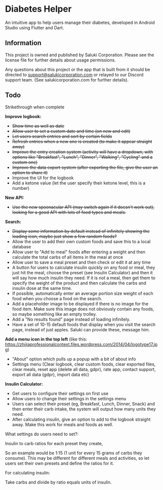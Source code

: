 # Diabetes Helper

An intuitive app to help users manage their diabetes, developed in Android Studio using Flutter and Dart.

## Information

This project is owned and published by Saluki Corporation. Please see the license file for further details about usage permissions.

Any questions about this project or the app that is built from it should be directed to support@salukicorporation.com or relayed to our Discord support team. (See salukicorporation.com for further details).

## Todo

Strikethrough when complete


**Improve logbook:**
- <strike>Show time as well as date</strike> 
- <strike> Allow user to set a custom date and time (on new and edit)</strike>
- <strike>Let users search entries and sort by certain fields</strike>
- <strike>Refresh entries when a new one is created (to make it appear straight away)</strike>
- <strike>Improve the entry creation system (activity will have a dropdown, with options like "Breakfast", "Lunch", "Dinner", "Walking", "Cycling" and a custom one)</strike>
- <strike>Improve the data export system (after exporting the file, give the user an option to share it)</strike>
- Improve the UI for the logbook
- Add a ketone value (let the user specify their ketone level, this is a number)

**New API:**
- <strike>Use the new spoonacular API (may switch again if it doesn't work out), looking for a good API with lots of food types and meals.</strike>

**Search:**
- <strike>Display some information by default instead of infinitely showing the loading icon, maybe just show a few random foods?</strike>
- Allow the user to add their own custom foods and save this to a local database
- Allow user to "Add to meal" foods after entering a weight and then calculate the total carbs of all items in the meal at once
- Allow user to save a meal preset and then check or edit it at any time
- A button for users to calculate insulin quickly on any food or meal, they just hit the meal, choose the preset (see Insulin Calculator) and then it will say how much insulin they need. If it is not a meal, then get them to specify the weight of the product and then calculate the carbs and insulin dose at the same time.
- If possible, automatically enter an average portion size weight of each food when you choose a food on the search.
- Add a placeholder image to be displayed if there is no image for the food item. Make sure this image does not obviously contain any foods, so maybe something like an empty trolley.
- Add a "No results found" page instead of loading infinitely.
- Have a set of 10-15 default foods that display when you visit the search page, instead of just apples. Saluki can provide these, message him.

**Add a menu icon in the top left** (like this: https://zhijiaprofessionalcontext.files.wordpress.com/2014/04/logotype17.jpg)
- "About" option which pulls up a popup with a bit of about info
- Settings menu (Clear logbook, clear custom foods, clear exported files, clear meals, reset app (delete all data, gdpr), rate app, contact support, export all data (gdpr), import data etc)

**Insulin Calculator:**
- Get users to configure their settings on first use
- Allow users to change their settings in the settings menu
- Users can select their preset (eg, Breakfast, Lunch, Dinner, Snack) and then enter their carb intake, the system will output how many units they need.
- After calculating insulin, give an option to add to the logbook straight away. Make this work for meals and foods as well.

What settings do users need to set?:

Insulin to carb ratios for each preset they create,

So an example would be 1:15 (1 unit for every 15 grams of carbs they consume).
This may be different for different meals and activities, so let users set their own presets and define the ratios for it.

For calculating insulin:

Take carbs and divide by ratio equals units of insulin.
